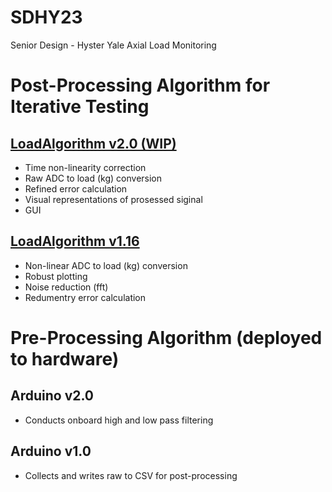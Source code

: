# SDHY23
Senior Design - Hyster Yale Axial Load Monitoring

# Post-Processing Algorithm for Iterative Testing
## [LoadAlgorithm  v2.0 (WIP)](https://github.com/jOakley28/SDHY23/blob/main/LoadAlgorithm1.16.py)
* Time non-linearity correction
* Raw ADC to load (kg) conversion 
* Refined error calculation
* Visual representations of prosessed siginal 
* GUI

## [LoadAlgorithm v1.16](https://github.com/jOakley28/SDHY23/blob/main/LoadAlgorithm1.16.py)
* Non-linear ADC to load (kg) conversion
* Robust plotting
* Noise reduction (fft)
* Redumentry error calculation

# Pre-Processing Algorithm (deployed to hardware)
## Arduino v2.0
* Conducts onboard high and low pass filtering

## Arduino v1.0
* Collects and writes raw to CSV for post-processing
